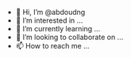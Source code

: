 - 👋 Hi, I’m @abdoudng
- 👀 I’m interested in ...
- 🌱 I’m currently learning ...
- 💞️ I’m looking to collaborate on ...
- 📫 How to reach me ...

<!---
abdoudng/abdoudng is a ✨ special ✨ repository because its `README.md` (this file) appears on your GitHub profile.
You can click the Preview link to take a look at your changes.
--->
